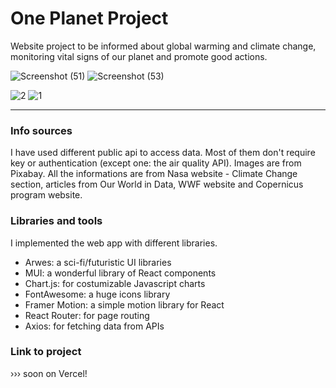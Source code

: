 # One Planet Project
Website project to be informed about global warming and climate change, monitoring vital signs of our planet and promote good actions.

![Screenshot (51)](https://github.com/chiarabis/one-planet-project-web/assets/124071052/6020e4a0-2c0e-4966-9cbb-13ffc7b83a90)
![Screenshot (53)](https://github.com/chiarabis/one-planet-project-web/assets/124071052/088aaf83-0f8d-443d-b9fa-c2438e5cbe19)

![2](https://github.com/chiarabis/one-planet-project-web/assets/124071052/0f5ad4eb-eadd-4c3c-8a69-a05e9c4c0f0c)
![1](https://github.com/chiarabis/one-planet-project-web/assets/124071052/6baeeba4-d26d-41cc-aceb-f33cbe2b0331)

---

### Info sources
I have used different public api to access data. Most of them don't require key or authentication (except one: the air quality API). Images are from Pixabay. All the informations are from Nasa website - Climate Change section, articles from Our World in Data, WWF website and Copernicus program website.

### Libraries and tools
I implemented the web app with different libraries.
- Arwes: a sci-fi/futuristic UI libraries
- MUI: a wonderful library of React components
- Chart.js: for costumizable Javascript charts
- FontAwesome: a huge icons library
- Framer Motion: a simple motion library for React
- React Router: for page routing
- Axios: for fetching data from APIs

### Link to project
››› soon on Vercel!
